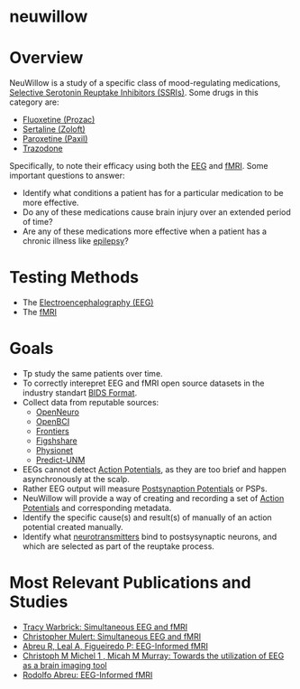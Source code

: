 # neuwillow

# Overview
NeuWillow is a study of a specific class of mood-regulating medications, [Selective Serotonin Reuptake Inhibitors (SSRIs)](https://en.wikipedia.org/wiki/Selective_serotonin_reuptake_inhibitor). Some drugs in this category are:
- [Fluoxetine (Prozac)](https://www.ncbi.nlm.nih.gov/books/NBK459223/)
- [Sertaline (Zoloft)](https://www.ncbi.nlm.nih.gov/books/NBK547689/)
- [Paroxetine (Paxil)](https://www.ncbi.nlm.nih.gov/books/NBK526022/)
- [Trazodone](https://www.ncbi.nlm.nih.gov/books/NBK470560/)
  
Specifically, to note their efficacy using both the [EEG](https://en.wikipedia.org/wiki/Electroencephalography) and [fMRI](https://en.wikipedia.org/wiki/Functional_magnetic_resonance_imaging).
Some important questions to answer:
- Identify what conditions a patient has for a particular medication to be more effective.
- Do any of these medications cause brain injury over an extended period of time?
- Are any of these medications more effective when a patient has a chronic illness like [epilepsy](https://en.wikipedia.org/wiki/Epilepsy)?

# Testing Methods
- The [Electroencephalography (EEG)](https://en.wikipedia.org/wiki/Electroencephalography)
- The [fMRI](https://en.wikipedia.org/wiki/Functional_magnetic_resonance_imaging)
  
# Goals
  - Tp study the same patients over time.
  - To correctly interepret EEG and fMRI open source datasets in the industry standart [BIDS Format](https://bids.neuroimaging.io).
  - Collect data from reputable sources:
    - [OpenNeuro](https://openneuro.org/)
    - [OpenBCI](https://openbci.com/community/publicly-available-eeg-datasets/)
    - [Frontiers](https://www.frontiersin.org/articles/10.3389/fnins.2021.755817/full)
    - [Figshshare](https://figshare.com/)
    - [Physionet](https://mimic.physionet.org/)
    - [Predict-UNM](http://predict.cs.unm.edu/)
  - EEGs cannot detect [Action Potentials](https://en.wikipedia.org/wiki/Action_potential), as they are too brief and happen asynchronously at the scalp.
  - Rather EEG output will measure [Postsynaption Potentials](https://en.wikipedia.org/wiki/Postsynaptic_potential) or PSPs.
  - NeuWillow will provide a way of creating and recording a set of [Action Potentials](https://en.wikipedia.org/wiki/Action_potential) and corresponding metadata.
  - Identify the specific cause(s) and result(s) of manually of an action potential created manually.
  - Identify what [neurotransmitters](https://en.wikipedia.org/wiki/Neurotransmitter) bind to postsysynaptic neurons, and which are selected as part of the reuptake process.

# Most Relevant Publications and Studies
- [Tracy Warbrick: Simultaneous EEG and fMRI](https://pmc.ncbi.nlm.nih.gov/articles/PMC8952790/) 
- [Christopher Mulert: Simultaneous EEG and fMRI](https://pmc.ncbi.nlm.nih.gov/articles/PMC3811108/)
- [Abreu R, Leal A, Figueiredo P: EEG-Informed fMRI](https://pubmed.ncbi.nlm.nih.gov/29467634/)
- [Christoph M Michel  1 , Micah M Murray: Towards the utilization of EEG as a brain imaging tool](https://pubmed.ncbi.nlm.nih.gov/22227136/)
- [Rodolfo Abreu: EEG-Informed fMRI](https://www.frontiersin.org/journals/human-neuroscience/articles/10.3389/fnhum.20)